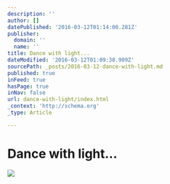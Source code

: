 ```yaml
---
description: ''
author: []
datePublished: '2016-03-12T01:14:00.281Z'
publisher:
  domain: ''
  name: ''
title: Dance with light...
dateModified: '2016-03-12T01:09:38.989Z'
sourcePath: _posts/2016-03-12-dance-with-light.md
published: true
inFeed: true
hasPage: true
inNav: false
url: dance-with-light/index.html
_context: 'http://schema.org'
_type: Article

---
```

# Dance with light...
![](https://the-grid-user-content.s3-us-west-2.amazonaws.com/8de5c0ce-0e0b-42c2-91d6-b073224588f5.png)
